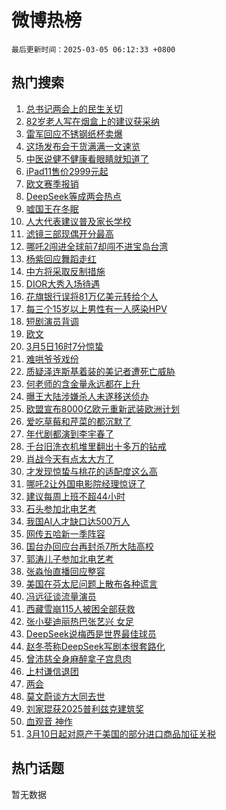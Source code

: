 # 微博热榜

`最后更新时间：2025-03-05 06:12:33 +0800`

## 热门搜索

1. [总书记两会上的民生关切](https://m.weibo.cn/search?containerid=100103type%3D1%26t%3D10%26q%3D%23%E6%80%BB%E4%B9%A6%E8%AE%B0%E4%B8%A4%E4%BC%9A%E4%B8%8A%E7%9A%84%E6%B0%91%E7%94%9F%E5%85%B3%E5%88%87%23&stream_entry_id=51&isnewpage=1&extparam=seat%3D1%26pos%3D0%26c_type%3D51%26cate%3D10103%26filter_type%3Drealtimehot%26dgr%3D0%26q%3D%2523%25E6%2580%25BB%25E4%25B9%25A6%25E8%25AE%25B0%25E4%25B8%25A4%25E4%25BC%259A%25E4%25B8%258A%25E7%259A%2584%25E6%25B0%2591%25E7%2594%259F%25E5%2585%25B3%25E5%2588%2587%2523%26stream_entry_id%3D51%26display_time%3D1741126352%26pre_seqid%3D17411263522010365785718)
1. [82岁老人写在烟盒上的建议获采纳](https://m.weibo.cn/search?containerid=100103type%3D1%26t%3D10%26q%3D%2382%E5%B2%81%E8%80%81%E4%BA%BA%E5%86%99%E5%9C%A8%E7%83%9F%E7%9B%92%E4%B8%8A%E7%9A%84%E5%BB%BA%E8%AE%AE%E8%8E%B7%E9%87%87%E7%BA%B3%23&stream_entry_id=31&isnewpage=1&extparam=seat%3D1%26c_type%3D31%26lcate%3D5001%26cate%3D5001%26q%3D%252382%25E5%25B2%2581%25E8%2580%2581%25E4%25BA%25BA%25E5%2586%2599%25E5%259C%25A8%25E7%2583%259F%25E7%259B%2592%25E4%25B8%258A%25E7%259A%2584%25E5%25BB%25BA%25E8%25AE%25AE%25E8%258E%25B7%25E9%2587%2587%25E7%25BA%25B3%2523%26stream_entry_id%3D31%26dgr%3D0%26realpos%3D1%26pos%3D0%26flag%3D2%26filter_type%3Drealtimehot%26band_rank%3D1%26display_time%3D1741126352%26pre_seqid%3D17411263522010365785718)
1. [雷军回应不锈钢纸杯卖爆](https://m.weibo.cn/search?containerid=100103type%3D1%26t%3D10%26q%3D%23%E9%9B%B7%E5%86%9B%E5%9B%9E%E5%BA%94%E4%B8%8D%E9%94%88%E9%92%A2%E7%BA%B8%E6%9D%AF%E5%8D%96%E7%88%86%23&stream_entry_id=31&isnewpage=1&extparam=seat%3D1%26c_type%3D31%26lcate%3D5001%26cate%3D5001%26q%3D%2523%25E9%259B%25B7%25E5%2586%259B%25E5%259B%259E%25E5%25BA%2594%25E4%25B8%258D%25E9%2594%2588%25E9%2592%25A2%25E7%25BA%25B8%25E6%259D%25AF%25E5%258D%2596%25E7%2588%2586%2523%26stream_entry_id%3D31%26dgr%3D0%26realpos%3D2%26pos%3D1%26flag%3D0%26filter_type%3Drealtimehot%26band_rank%3D2%26display_time%3D1741126352%26pre_seqid%3D17411263522010365785718)
1. [这场发布会干货满满一文速览](https://m.weibo.cn/search?containerid=100103type%3D1%26t%3D10%26q%3D%23%E8%BF%99%E5%9C%BA%E5%8F%91%E5%B8%83%E4%BC%9A%E5%B9%B2%E8%B4%A7%E6%BB%A1%E6%BB%A1%E4%B8%80%E6%96%87%E9%80%9F%E8%A7%88%23&stream_entry_id=31&isnewpage=1&extparam=seat%3D1%26c_type%3D31%26lcate%3D5001%26cate%3D5001%26q%3D%2523%25E8%25BF%2599%25E5%259C%25BA%25E5%258F%2591%25E5%25B8%2583%25E4%25BC%259A%25E5%25B9%25B2%25E8%25B4%25A7%25E6%25BB%25A1%25E6%25BB%25A1%25E4%25B8%2580%25E6%2596%2587%25E9%2580%259F%25E8%25A7%2588%2523%26stream_entry_id%3D31%26dgr%3D0%26realpos%3D3%26pos%3D2%26flag%3D0%26filter_type%3Drealtimehot%26band_rank%3D3%26display_time%3D1741126352%26pre_seqid%3D17411263522010365785718)
1. [中医说健不健康看眼睛就知道了](https://m.weibo.cn/search?containerid=100103type%3D1%26t%3D10%26q%3D%23%E4%B8%AD%E5%8C%BB%E8%AF%B4%E5%81%A5%E4%B8%8D%E5%81%A5%E5%BA%B7%E7%9C%8B%E7%9C%BC%E7%9D%9B%E5%B0%B1%E7%9F%A5%E9%81%93%E4%BA%86%23&stream_entry_id=31&isnewpage=1&extparam=seat%3D1%26c_type%3D31%26lcate%3D5001%26cate%3D5001%26q%3D%2523%25E4%25B8%25AD%25E5%258C%25BB%25E8%25AF%25B4%25E5%2581%25A5%25E4%25B8%258D%25E5%2581%25A5%25E5%25BA%25B7%25E7%259C%258B%25E7%259C%25BC%25E7%259D%259B%25E5%25B0%25B1%25E7%259F%25A5%25E9%2581%2593%25E4%25BA%2586%2523%26stream_entry_id%3D31%26dgr%3D0%26realpos%3D4%26pos%3D3%26flag%3D0%26filter_type%3Drealtimehot%26band_rank%3D4%26display_time%3D1741126352%26pre_seqid%3D17411263522010365785718)
1. [iPad11售价2999元起](https://m.weibo.cn/search?containerid=100103type%3D1%26t%3D10%26q%3D%23iPad11%E5%94%AE%E4%BB%B72999%E5%85%83%E8%B5%B7%23&stream_entry_id=31&isnewpage=1&extparam=seat%3D1%26c_type%3D31%26lcate%3D5001%26cate%3D5001%26q%3D%2523iPad11%25E5%2594%25AE%25E4%25BB%25B72999%25E5%2585%2583%25E8%25B5%25B7%2523%26stream_entry_id%3D31%26dgr%3D0%26realpos%3D5%26pos%3D4%26flag%3D0%26filter_type%3Drealtimehot%26band_rank%3D5%26display_time%3D1741126352%26pre_seqid%3D17411263522010365785718)
1. [欧文赛季报销](https://m.weibo.cn/search?containerid=100103type%3D1%26t%3D10%26q%3D%23%E6%AC%A7%E6%96%87%E8%B5%9B%E5%AD%A3%E6%8A%A5%E9%94%80%23&stream_entry_id=31&isnewpage=1&extparam=seat%3D1%26c_type%3D31%26lcate%3D5001%26cate%3D5001%26q%3D%2523%25E6%25AC%25A7%25E6%2596%2587%25E8%25B5%259B%25E5%25AD%25A3%25E6%258A%25A5%25E9%2594%2580%2523%26stream_entry_id%3D31%26dgr%3D0%26realpos%3D6%26pos%3D5%26flag%3D0%26filter_type%3Drealtimehot%26band_rank%3D6%26display_time%3D1741126352%26pre_seqid%3D17411263522010365785718)
1. [DeepSeek等成两会热点](https://m.weibo.cn/search?containerid=100103type%3D1%26t%3D10%26q%3D%23DeepSeek%E7%AD%89%E6%88%90%E4%B8%A4%E4%BC%9A%E7%83%AD%E7%82%B9%23&stream_entry_id=31&isnewpage=1&extparam=seat%3D1%26c_type%3D31%26lcate%3D5001%26cate%3D5001%26q%3D%2523DeepSeek%25E7%25AD%2589%25E6%2588%2590%25E4%25B8%25A4%25E4%25BC%259A%25E7%2583%25AD%25E7%2582%25B9%2523%26stream_entry_id%3D31%26dgr%3D0%26realpos%3D7%26pos%3D6%26flag%3D0%26filter_type%3Drealtimehot%26band_rank%3D7%26display_time%3D1741126352%26pre_seqid%3D17411263522010365785718)
1. [嘘国王在冬眠](https://m.weibo.cn/search?containerid=100103type%3D1%26t%3D10%26q%3D%E5%98%98%E5%9B%BD%E7%8E%8B%E5%9C%A8%E5%86%AC%E7%9C%A0&stream_entry_id=31&isnewpage=1&extparam=seat%3D1%26c_type%3D31%26lcate%3D5001%26cate%3D5001%26q%3D%25E5%2598%2598%25E5%259B%25BD%25E7%258E%258B%25E5%259C%25A8%25E5%2586%25AC%25E7%259C%25A0%26stream_entry_id%3D31%26dgr%3D0%26realpos%3D8%26pos%3D7%26flag%3D0%26filter_type%3Drealtimehot%26band_rank%3D8%26display_time%3D1741126352%26pre_seqid%3D17411263522010365785718)
1. [人大代表建议普及家长学校](https://m.weibo.cn/search?containerid=100103type%3D1%26t%3D10%26q%3D%23%E4%BA%BA%E5%A4%A7%E4%BB%A3%E8%A1%A8%E5%BB%BA%E8%AE%AE%E6%99%AE%E5%8F%8A%E5%AE%B6%E9%95%BF%E5%AD%A6%E6%A0%A1%23&stream_entry_id=31&isnewpage=1&extparam=seat%3D1%26c_type%3D31%26lcate%3D5001%26cate%3D5001%26q%3D%2523%25E4%25BA%25BA%25E5%25A4%25A7%25E4%25BB%25A3%25E8%25A1%25A8%25E5%25BB%25BA%25E8%25AE%25AE%25E6%2599%25AE%25E5%258F%258A%25E5%25AE%25B6%25E9%2595%25BF%25E5%25AD%25A6%25E6%25A0%25A1%2523%26stream_entry_id%3D31%26dgr%3D0%26realpos%3D9%26pos%3D8%26flag%3D0%26filter_type%3Drealtimehot%26band_rank%3D9%26display_time%3D1741126352%26pre_seqid%3D17411263522010365785718)
1. [滤镜三部现偶开分最高](https://m.weibo.cn/search?containerid=100103type%3D1%26t%3D10%26q%3D%E6%BB%A4%E9%95%9C%E4%B8%89%E9%83%A8%E7%8E%B0%E5%81%B6%E5%BC%80%E5%88%86%E6%9C%80%E9%AB%98&stream_entry_id=31&isnewpage=1&extparam=seat%3D1%26c_type%3D31%26lcate%3D5001%26cate%3D5001%26q%3D%25E6%25BB%25A4%25E9%2595%259C%25E4%25B8%2589%25E9%2583%25A8%25E7%258E%25B0%25E5%2581%25B6%25E5%25BC%2580%25E5%2588%2586%25E6%259C%2580%25E9%25AB%2598%26stream_entry_id%3D31%26dgr%3D0%26realpos%3D10%26pos%3D9%26flag%3D0%26filter_type%3Drealtimehot%26band_rank%3D10%26display_time%3D1741126352%26pre_seqid%3D17411263522010365785718)
1. [哪吒2闯进全球前7却闯不进宝岛台湾](https://m.weibo.cn/search?containerid=100103type%3D1%26t%3D10%26q%3D%23%E5%93%AA%E5%90%922%E9%97%AF%E8%BF%9B%E5%85%A8%E7%90%83%E5%89%8D7%E5%8D%B4%E9%97%AF%E4%B8%8D%E8%BF%9B%E5%AE%9D%E5%B2%9B%E5%8F%B0%E6%B9%BE%23&stream_entry_id=31&isnewpage=1&extparam=seat%3D1%26c_type%3D31%26lcate%3D5001%26cate%3D5001%26q%3D%2523%25E5%2593%25AA%25E5%2590%25922%25E9%2597%25AF%25E8%25BF%259B%25E5%2585%25A8%25E7%2590%2583%25E5%2589%258D7%25E5%258D%25B4%25E9%2597%25AF%25E4%25B8%258D%25E8%25BF%259B%25E5%25AE%259D%25E5%25B2%259B%25E5%258F%25B0%25E6%25B9%25BE%2523%26stream_entry_id%3D31%26dgr%3D0%26realpos%3D11%26pos%3D10%26flag%3D0%26filter_type%3Drealtimehot%26band_rank%3D11%26display_time%3D1741126352%26pre_seqid%3D17411263522010365785718)
1. [杨紫回应舞蹈走红](https://m.weibo.cn/search?containerid=100103type%3D1%26t%3D10%26q%3D%23%E6%9D%A8%E7%B4%AB%E5%9B%9E%E5%BA%94%E8%88%9E%E8%B9%88%E8%B5%B0%E7%BA%A2%23&stream_entry_id=31&isnewpage=1&extparam=seat%3D1%26c_type%3D31%26lcate%3D5001%26cate%3D5001%26q%3D%2523%25E6%259D%25A8%25E7%25B4%25AB%25E5%259B%259E%25E5%25BA%2594%25E8%2588%259E%25E8%25B9%2588%25E8%25B5%25B0%25E7%25BA%25A2%2523%26stream_entry_id%3D31%26dgr%3D0%26realpos%3D12%26pos%3D11%26flag%3D0%26filter_type%3Drealtimehot%26band_rank%3D12%26display_time%3D1741126352%26pre_seqid%3D17411263522010365785718)
1. [中方将采取反制措施](https://m.weibo.cn/search?containerid=100103type%3D1%26t%3D10%26q%3D%23%E4%B8%AD%E6%96%B9%E5%B0%86%E9%87%87%E5%8F%96%E5%8F%8D%E5%88%B6%E6%8E%AA%E6%96%BD%23&stream_entry_id=31&isnewpage=1&extparam=seat%3D1%26c_type%3D31%26lcate%3D5001%26cate%3D5001%26q%3D%2523%25E4%25B8%25AD%25E6%2596%25B9%25E5%25B0%2586%25E9%2587%2587%25E5%258F%2596%25E5%258F%258D%25E5%2588%25B6%25E6%258E%25AA%25E6%2596%25BD%2523%26stream_entry_id%3D31%26dgr%3D0%26realpos%3D13%26pos%3D12%26flag%3D0%26filter_type%3Drealtimehot%26band_rank%3D13%26display_time%3D1741126352%26pre_seqid%3D17411263522010365785718)
1. [DIOR大秀入场待遇](https://m.weibo.cn/search?containerid=100103type%3D1%26t%3D10%26q%3D%23DIOR%E5%A4%A7%E7%A7%80%E5%85%A5%E5%9C%BA%E5%BE%85%E9%81%87%23&stream_entry_id=31&isnewpage=1&extparam=seat%3D1%26c_type%3D31%26lcate%3D5001%26cate%3D5001%26q%3D%2523DIOR%25E5%25A4%25A7%25E7%25A7%2580%25E5%2585%25A5%25E5%259C%25BA%25E5%25BE%2585%25E9%2581%2587%2523%26stream_entry_id%3D31%26dgr%3D0%26realpos%3D14%26pos%3D13%26flag%3D0%26filter_type%3Drealtimehot%26band_rank%3D14%26display_time%3D1741126352%26pre_seqid%3D17411263522010365785718)
1. [花旗银行误将81万亿美元转给个人](https://m.weibo.cn/search?containerid=100103type%3D1%26t%3D10%26q%3D%23%E8%8A%B1%E6%97%97%E9%93%B6%E8%A1%8C%E8%AF%AF%E5%B0%8681%E4%B8%87%E4%BA%BF%E7%BE%8E%E5%85%83%E8%BD%AC%E7%BB%99%E4%B8%AA%E4%BA%BA%23&stream_entry_id=31&isnewpage=1&extparam=seat%3D1%26c_type%3D31%26lcate%3D5001%26cate%3D5001%26q%3D%2523%25E8%258A%25B1%25E6%2597%2597%25E9%2593%25B6%25E8%25A1%258C%25E8%25AF%25AF%25E5%25B0%258681%25E4%25B8%2587%25E4%25BA%25BF%25E7%25BE%258E%25E5%2585%2583%25E8%25BD%25AC%25E7%25BB%2599%25E4%25B8%25AA%25E4%25BA%25BA%2523%26stream_entry_id%3D31%26dgr%3D0%26realpos%3D15%26pos%3D14%26flag%3D0%26filter_type%3Drealtimehot%26band_rank%3D15%26display_time%3D1741126352%26pre_seqid%3D17411263522010365785718)
1. [每三个15岁以上男性有一人感染HPV](https://m.weibo.cn/search?containerid=100103type%3D1%26t%3D10%26q%3D%23%E6%AF%8F%E4%B8%89%E4%B8%AA15%E5%B2%81%E4%BB%A5%E4%B8%8A%E7%94%B7%E6%80%A7%E6%9C%89%E4%B8%80%E4%BA%BA%E6%84%9F%E6%9F%93HPV%23&stream_entry_id=31&isnewpage=1&extparam=seat%3D1%26c_type%3D31%26lcate%3D5001%26cate%3D5001%26q%3D%2523%25E6%25AF%258F%25E4%25B8%2589%25E4%25B8%25AA15%25E5%25B2%2581%25E4%25BB%25A5%25E4%25B8%258A%25E7%2594%25B7%25E6%2580%25A7%25E6%259C%2589%25E4%25B8%2580%25E4%25BA%25BA%25E6%2584%259F%25E6%259F%2593HPV%2523%26stream_entry_id%3D31%26dgr%3D0%26realpos%3D16%26pos%3D15%26flag%3D0%26filter_type%3Drealtimehot%26band_rank%3D16%26display_time%3D1741126352%26pre_seqid%3D17411263522010365785718)
1. [短剧演员背调](https://m.weibo.cn/search?containerid=100103type%3D1%26t%3D10%26q%3D%23%E7%9F%AD%E5%89%A7%E6%BC%94%E5%91%98%E8%83%8C%E8%B0%83%23&stream_entry_id=31&isnewpage=1&extparam=seat%3D1%26c_type%3D31%26lcate%3D5001%26cate%3D5001%26q%3D%2523%25E7%259F%25AD%25E5%2589%25A7%25E6%25BC%2594%25E5%2591%2598%25E8%2583%258C%25E8%25B0%2583%2523%26stream_entry_id%3D31%26dgr%3D0%26realpos%3D17%26pos%3D16%26flag%3D0%26filter_type%3Drealtimehot%26band_rank%3D17%26display_time%3D1741126352%26pre_seqid%3D17411263522010365785718)
1. [欧文](https://m.weibo.cn/search?containerid=100103type%3D1%26t%3D10%26q%3D%E6%AC%A7%E6%96%87&stream_entry_id=31&isnewpage=1&extparam=seat%3D1%26c_type%3D31%26lcate%3D5001%26cate%3D5001%26q%3D%25E6%25AC%25A7%25E6%2596%2587%26stream_entry_id%3D31%26dgr%3D0%26realpos%3D18%26pos%3D17%26flag%3D0%26filter_type%3Drealtimehot%26band_rank%3D18%26display_time%3D1741126352%26pre_seqid%3D17411263522010365785718)
1. [3月5日16时7分惊蛰](https://m.weibo.cn/search?containerid=100103type%3D1%26t%3D10%26q%3D%233%E6%9C%885%E6%97%A516%E6%97%B67%E5%88%86%E6%83%8A%E8%9B%B0%23&stream_entry_id=31&isnewpage=1&extparam=seat%3D1%26c_type%3D31%26lcate%3D5001%26cate%3D5001%26q%3D%25233%25E6%259C%25885%25E6%2597%25A516%25E6%2597%25B67%25E5%2588%2586%25E6%2583%258A%25E8%259B%25B0%2523%26stream_entry_id%3D31%26dgr%3D0%26realpos%3D19%26pos%3D18%26flag%3D0%26filter_type%3Drealtimehot%26band_rank%3D19%26display_time%3D1741126352%26pre_seqid%3D17411263522010365785718)
1. [难哄爷爷戏份](https://m.weibo.cn/search?containerid=100103type%3D1%26t%3D10%26q%3D%E9%9A%BE%E5%93%84%E7%88%B7%E7%88%B7%E6%88%8F%E4%BB%BD&stream_entry_id=31&isnewpage=1&extparam=seat%3D1%26c_type%3D31%26lcate%3D5001%26cate%3D5001%26q%3D%25E9%259A%25BE%25E5%2593%2584%25E7%2588%25B7%25E7%2588%25B7%25E6%2588%258F%25E4%25BB%25BD%26stream_entry_id%3D31%26dgr%3D0%26realpos%3D20%26pos%3D19%26flag%3D0%26filter_type%3Drealtimehot%26band_rank%3D20%26display_time%3D1741126352%26pre_seqid%3D17411263522010365785718)
1. [质疑泽连斯基着装的美记者遭死亡威胁](https://m.weibo.cn/search?containerid=100103type%3D1%26t%3D10%26q%3D%23%E8%B4%A8%E7%96%91%E6%B3%BD%E8%BF%9E%E6%96%AF%E5%9F%BA%E7%9D%80%E8%A3%85%E7%9A%84%E7%BE%8E%E8%AE%B0%E8%80%85%E9%81%AD%E6%AD%BB%E4%BA%A1%E5%A8%81%E8%83%81%23&stream_entry_id=31&isnewpage=1&extparam=seat%3D1%26c_type%3D31%26lcate%3D5001%26cate%3D5001%26q%3D%2523%25E8%25B4%25A8%25E7%2596%2591%25E6%25B3%25BD%25E8%25BF%259E%25E6%2596%25AF%25E5%259F%25BA%25E7%259D%2580%25E8%25A3%2585%25E7%259A%2584%25E7%25BE%258E%25E8%25AE%25B0%25E8%2580%2585%25E9%2581%25AD%25E6%25AD%25BB%25E4%25BA%25A1%25E5%25A8%2581%25E8%2583%2581%2523%26stream_entry_id%3D31%26dgr%3D0%26realpos%3D21%26pos%3D20%26flag%3D2%26filter_type%3Drealtimehot%26band_rank%3D21%26display_time%3D1741126352%26pre_seqid%3D17411263522010365785718)
1. [何老师的含金量永远都在上升](https://m.weibo.cn/search?containerid=100103type%3D1%26t%3D10%26q%3D%E4%BD%95%E8%80%81%E5%B8%88%E7%9A%84%E5%90%AB%E9%87%91%E9%87%8F%E6%B0%B8%E8%BF%9C%E9%83%BD%E5%9C%A8%E4%B8%8A%E5%8D%87&stream_entry_id=31&isnewpage=1&extparam=seat%3D1%26c_type%3D31%26lcate%3D5001%26cate%3D5001%26q%3D%25E4%25BD%2595%25E8%2580%2581%25E5%25B8%2588%25E7%259A%2584%25E5%2590%25AB%25E9%2587%2591%25E9%2587%258F%25E6%25B0%25B8%25E8%25BF%259C%25E9%2583%25BD%25E5%259C%25A8%25E4%25B8%258A%25E5%258D%2587%26stream_entry_id%3D31%26dgr%3D0%26realpos%3D22%26pos%3D21%26flag%3D2%26filter_type%3Drealtimehot%26band_rank%3D22%26display_time%3D1741126352%26pre_seqid%3D17411263522010365785718)
1. [曝王大陆涉嫌杀人未遂移送侦办](https://m.weibo.cn/search?containerid=100103type%3D1%26t%3D10%26q%3D%23%E6%9B%9D%E7%8E%8B%E5%A4%A7%E9%99%86%E6%B6%89%E5%AB%8C%E6%9D%80%E4%BA%BA%E6%9C%AA%E9%81%82%E7%A7%BB%E9%80%81%E4%BE%A6%E5%8A%9E%23&stream_entry_id=31&isnewpage=1&extparam=seat%3D1%26c_type%3D31%26lcate%3D5001%26cate%3D5001%26q%3D%2523%25E6%259B%259D%25E7%258E%258B%25E5%25A4%25A7%25E9%2599%2586%25E6%25B6%2589%25E5%25AB%258C%25E6%259D%2580%25E4%25BA%25BA%25E6%259C%25AA%25E9%2581%2582%25E7%25A7%25BB%25E9%2580%2581%25E4%25BE%25A6%25E5%258A%259E%2523%26stream_entry_id%3D31%26dgr%3D0%26realpos%3D23%26pos%3D22%26flag%3D0%26filter_type%3Drealtimehot%26band_rank%3D23%26display_time%3D1741126352%26pre_seqid%3D17411263522010365785718)
1. [欧盟宣布8000亿欧元重新武装欧洲计划](https://m.weibo.cn/search?containerid=100103type%3D1%26t%3D10%26q%3D%23%E6%AC%A7%E7%9B%9F%E5%AE%A3%E5%B8%838000%E4%BA%BF%E6%AC%A7%E5%85%83%E9%87%8D%E6%96%B0%E6%AD%A6%E8%A3%85%E6%AC%A7%E6%B4%B2%E8%AE%A1%E5%88%92%23&stream_entry_id=31&isnewpage=1&extparam=seat%3D1%26c_type%3D31%26lcate%3D5001%26cate%3D5001%26q%3D%2523%25E6%25AC%25A7%25E7%259B%259F%25E5%25AE%25A3%25E5%25B8%25838000%25E4%25BA%25BF%25E6%25AC%25A7%25E5%2585%2583%25E9%2587%258D%25E6%2596%25B0%25E6%25AD%25A6%25E8%25A3%2585%25E6%25AC%25A7%25E6%25B4%25B2%25E8%25AE%25A1%25E5%2588%2592%2523%26stream_entry_id%3D31%26dgr%3D0%26realpos%3D24%26pos%3D23%26flag%3D0%26filter_type%3Drealtimehot%26band_rank%3D24%26display_time%3D1741126352%26pre_seqid%3D17411263522010365785718)
1. [爱吃草莓和芹菜的都沉默了](https://m.weibo.cn/search?containerid=100103type%3D1%26t%3D10%26q%3D%23%E7%88%B1%E5%90%83%E8%8D%89%E8%8E%93%E5%92%8C%E8%8A%B9%E8%8F%9C%E7%9A%84%E9%83%BD%E6%B2%89%E9%BB%98%E4%BA%86%23&stream_entry_id=31&isnewpage=1&extparam=seat%3D1%26c_type%3D31%26lcate%3D5001%26cate%3D5001%26q%3D%2523%25E7%2588%25B1%25E5%2590%2583%25E8%258D%2589%25E8%258E%2593%25E5%2592%258C%25E8%258A%25B9%25E8%258F%259C%25E7%259A%2584%25E9%2583%25BD%25E6%25B2%2589%25E9%25BB%2598%25E4%25BA%2586%2523%26stream_entry_id%3D31%26dgr%3D0%26realpos%3D25%26pos%3D24%26flag%3D0%26filter_type%3Drealtimehot%26band_rank%3D25%26display_time%3D1741126352%26pre_seqid%3D17411263522010365785718)
1. [年代剧都演到李宇春了](https://m.weibo.cn/search?containerid=100103type%3D1%26t%3D10%26q%3D%E5%B9%B4%E4%BB%A3%E5%89%A7%E9%83%BD%E6%BC%94%E5%88%B0%E6%9D%8E%E5%AE%87%E6%98%A5%E4%BA%86&stream_entry_id=31&isnewpage=1&extparam=seat%3D1%26c_type%3D31%26lcate%3D5001%26cate%3D5001%26q%3D%25E5%25B9%25B4%25E4%25BB%25A3%25E5%2589%25A7%25E9%2583%25BD%25E6%25BC%2594%25E5%2588%25B0%25E6%259D%258E%25E5%25AE%2587%25E6%2598%25A5%25E4%25BA%2586%26stream_entry_id%3D31%26dgr%3D0%26realpos%3D26%26pos%3D25%26flag%3D0%26filter_type%3Drealtimehot%26band_rank%3D26%26display_time%3D1741126352%26pre_seqid%3D17411263522010365785718)
1. [千台旧洗衣机堆里翻出十多万的钻戒](https://m.weibo.cn/search?containerid=100103type%3D1%26t%3D10%26q%3D%23%E5%8D%83%E5%8F%B0%E6%97%A7%E6%B4%97%E8%A1%A3%E6%9C%BA%E5%A0%86%E9%87%8C%E7%BF%BB%E5%87%BA%E5%8D%81%E5%A4%9A%E4%B8%87%E7%9A%84%E9%92%BB%E6%88%92%23&stream_entry_id=31&isnewpage=1&extparam=seat%3D1%26c_type%3D31%26lcate%3D5001%26cate%3D5001%26q%3D%2523%25E5%258D%2583%25E5%258F%25B0%25E6%2597%25A7%25E6%25B4%2597%25E8%25A1%25A3%25E6%259C%25BA%25E5%25A0%2586%25E9%2587%258C%25E7%25BF%25BB%25E5%2587%25BA%25E5%258D%2581%25E5%25A4%259A%25E4%25B8%2587%25E7%259A%2584%25E9%2592%25BB%25E6%2588%2592%2523%26stream_entry_id%3D31%26dgr%3D0%26realpos%3D27%26pos%3D26%26flag%3D0%26filter_type%3Drealtimehot%26band_rank%3D27%26display_time%3D1741126352%26pre_seqid%3D17411263522010365785718)
1. [肖战今天有点太大方了](https://m.weibo.cn/search?containerid=100103type%3D1%26t%3D10%26q%3D%23%E8%82%96%E6%88%98%E4%BB%8A%E5%A4%A9%E6%9C%89%E7%82%B9%E5%A4%AA%E5%A4%A7%E6%96%B9%E4%BA%86%23&stream_entry_id=31&isnewpage=1&extparam=seat%3D1%26c_type%3D31%26lcate%3D5001%26cate%3D5001%26q%3D%2523%25E8%2582%2596%25E6%2588%2598%25E4%25BB%258A%25E5%25A4%25A9%25E6%259C%2589%25E7%2582%25B9%25E5%25A4%25AA%25E5%25A4%25A7%25E6%2596%25B9%25E4%25BA%2586%2523%26stream_entry_id%3D31%26dgr%3D0%26realpos%3D28%26pos%3D27%26flag%3D0%26filter_type%3Drealtimehot%26band_rank%3D28%26display_time%3D1741126352%26pre_seqid%3D17411263522010365785718)
1. [才发现惊蛰与桃花的适配度这么高](https://m.weibo.cn/search?containerid=100103type%3D1%26t%3D10%26q%3D%23%E6%89%8D%E5%8F%91%E7%8E%B0%E6%83%8A%E8%9B%B0%E4%B8%8E%E6%A1%83%E8%8A%B1%E7%9A%84%E9%80%82%E9%85%8D%E5%BA%A6%E8%BF%99%E4%B9%88%E9%AB%98%23&stream_entry_id=31&isnewpage=1&extparam=seat%3D1%26c_type%3D31%26lcate%3D5001%26cate%3D5001%26q%3D%2523%25E6%2589%258D%25E5%258F%2591%25E7%258E%25B0%25E6%2583%258A%25E8%259B%25B0%25E4%25B8%258E%25E6%25A1%2583%25E8%258A%25B1%25E7%259A%2584%25E9%2580%2582%25E9%2585%258D%25E5%25BA%25A6%25E8%25BF%2599%25E4%25B9%2588%25E9%25AB%2598%2523%26stream_entry_id%3D31%26dgr%3D0%26realpos%3D29%26pos%3D28%26flag%3D0%26filter_type%3Drealtimehot%26band_rank%3D29%26display_time%3D1741126352%26pre_seqid%3D17411263522010365785718)
1. [哪吒2让外国电影院经理惊讶了](https://m.weibo.cn/search?containerid=100103type%3D1%26t%3D10%26q%3D%23%E5%93%AA%E5%90%922%E8%AE%A9%E5%A4%96%E5%9B%BD%E7%94%B5%E5%BD%B1%E9%99%A2%E7%BB%8F%E7%90%86%E6%83%8A%E8%AE%B6%E4%BA%86%23&stream_entry_id=31&isnewpage=1&extparam=seat%3D1%26c_type%3D31%26lcate%3D5001%26cate%3D5001%26q%3D%2523%25E5%2593%25AA%25E5%2590%25922%25E8%25AE%25A9%25E5%25A4%2596%25E5%259B%25BD%25E7%2594%25B5%25E5%25BD%25B1%25E9%2599%25A2%25E7%25BB%258F%25E7%2590%2586%25E6%2583%258A%25E8%25AE%25B6%25E4%25BA%2586%2523%26stream_entry_id%3D31%26dgr%3D0%26realpos%3D30%26pos%3D29%26flag%3D0%26filter_type%3Drealtimehot%26band_rank%3D30%26display_time%3D1741126352%26pre_seqid%3D17411263522010365785718)
1. [建议每周上班不超44小时](https://m.weibo.cn/search?containerid=100103type%3D1%26t%3D10%26q%3D%23%E5%BB%BA%E8%AE%AE%E6%AF%8F%E5%91%A8%E4%B8%8A%E7%8F%AD%E4%B8%8D%E8%B6%8544%E5%B0%8F%E6%97%B6%23&stream_entry_id=31&isnewpage=1&extparam=seat%3D1%26c_type%3D31%26lcate%3D5001%26cate%3D5001%26q%3D%2523%25E5%25BB%25BA%25E8%25AE%25AE%25E6%25AF%258F%25E5%2591%25A8%25E4%25B8%258A%25E7%258F%25AD%25E4%25B8%258D%25E8%25B6%258544%25E5%25B0%258F%25E6%2597%25B6%2523%26stream_entry_id%3D31%26dgr%3D0%26realpos%3D31%26pos%3D30%26flag%3D0%26filter_type%3Drealtimehot%26band_rank%3D31%26display_time%3D1741126352%26pre_seqid%3D17411263522010365785718)
1. [石头参加北电艺考](https://m.weibo.cn/search?containerid=100103type%3D1%26t%3D10%26q%3D%23%E7%9F%B3%E5%A4%B4%E5%8F%82%E5%8A%A0%E5%8C%97%E7%94%B5%E8%89%BA%E8%80%83%23&stream_entry_id=31&isnewpage=1&extparam=seat%3D1%26c_type%3D31%26lcate%3D5001%26cate%3D5001%26q%3D%2523%25E7%259F%25B3%25E5%25A4%25B4%25E5%258F%2582%25E5%258A%25A0%25E5%258C%2597%25E7%2594%25B5%25E8%2589%25BA%25E8%2580%2583%2523%26stream_entry_id%3D31%26dgr%3D0%26realpos%3D32%26pos%3D31%26flag%3D0%26filter_type%3Drealtimehot%26band_rank%3D32%26display_time%3D1741126352%26pre_seqid%3D17411263522010365785718)
1. [我国AI人才缺口达500万人](https://m.weibo.cn/search?containerid=100103type%3D1%26t%3D10%26q%3D%23%E6%88%91%E5%9B%BDAI%E4%BA%BA%E6%89%8D%E7%BC%BA%E5%8F%A3%E8%BE%BE500%E4%B8%87%E4%BA%BA%23&stream_entry_id=31&isnewpage=1&extparam=seat%3D1%26c_type%3D31%26lcate%3D5001%26cate%3D5001%26q%3D%2523%25E6%2588%2591%25E5%259B%25BDAI%25E4%25BA%25BA%25E6%2589%258D%25E7%25BC%25BA%25E5%258F%25A3%25E8%25BE%25BE500%25E4%25B8%2587%25E4%25BA%25BA%2523%26stream_entry_id%3D31%26dgr%3D0%26realpos%3D33%26pos%3D32%26flag%3D0%26filter_type%3Drealtimehot%26band_rank%3D33%26display_time%3D1741126352%26pre_seqid%3D17411263522010365785718)
1. [网传五哈新一季阵容](https://m.weibo.cn/search?containerid=100103type%3D1%26t%3D10%26q%3D%23%E7%BD%91%E4%BC%A0%E4%BA%94%E5%93%88%E6%96%B0%E4%B8%80%E5%AD%A3%E9%98%B5%E5%AE%B9%23&stream_entry_id=31&isnewpage=1&extparam=seat%3D1%26c_type%3D31%26lcate%3D5001%26cate%3D5001%26q%3D%2523%25E7%25BD%2591%25E4%25BC%25A0%25E4%25BA%2594%25E5%2593%2588%25E6%2596%25B0%25E4%25B8%2580%25E5%25AD%25A3%25E9%2598%25B5%25E5%25AE%25B9%2523%26stream_entry_id%3D31%26dgr%3D0%26realpos%3D34%26pos%3D33%26flag%3D0%26filter_type%3Drealtimehot%26band_rank%3D34%26display_time%3D1741126352%26pre_seqid%3D17411263522010365785718)
1. [国台办回应台再封杀7所大陆高校](https://m.weibo.cn/search?containerid=100103type%3D1%26t%3D10%26q%3D%23%E5%9B%BD%E5%8F%B0%E5%8A%9E%E5%9B%9E%E5%BA%94%E5%8F%B0%E5%86%8D%E5%B0%81%E6%9D%807%E6%89%80%E5%A4%A7%E9%99%86%E9%AB%98%E6%A0%A1%23&stream_entry_id=31&isnewpage=1&extparam=seat%3D1%26c_type%3D31%26lcate%3D5001%26cate%3D5001%26q%3D%2523%25E5%259B%25BD%25E5%258F%25B0%25E5%258A%259E%25E5%259B%259E%25E5%25BA%2594%25E5%258F%25B0%25E5%2586%258D%25E5%25B0%2581%25E6%259D%25807%25E6%2589%2580%25E5%25A4%25A7%25E9%2599%2586%25E9%25AB%2598%25E6%25A0%25A1%2523%26stream_entry_id%3D31%26dgr%3D0%26realpos%3D35%26pos%3D34%26flag%3D0%26filter_type%3Drealtimehot%26band_rank%3D35%26display_time%3D1741126352%26pre_seqid%3D17411263522010365785718)
1. [郭涛儿子参加北电艺考](https://m.weibo.cn/search?containerid=100103type%3D1%26t%3D10%26q%3D%23%E9%83%AD%E6%B6%9B%E5%84%BF%E5%AD%90%E5%8F%82%E5%8A%A0%E5%8C%97%E7%94%B5%E8%89%BA%E8%80%83%23&stream_entry_id=31&isnewpage=1&extparam=seat%3D1%26c_type%3D31%26lcate%3D5001%26cate%3D5001%26q%3D%2523%25E9%2583%25AD%25E6%25B6%259B%25E5%2584%25BF%25E5%25AD%2590%25E5%258F%2582%25E5%258A%25A0%25E5%258C%2597%25E7%2594%25B5%25E8%2589%25BA%25E8%2580%2583%2523%26stream_entry_id%3D31%26dgr%3D0%26realpos%3D36%26pos%3D35%26flag%3D0%26filter_type%3Drealtimehot%26band_rank%3D36%26display_time%3D1741126352%26pre_seqid%3D17411263522010365785718)
1. [张淼怡直播回应整容](https://m.weibo.cn/search?containerid=100103type%3D1%26t%3D10%26q%3D%23%E5%BC%A0%E6%B7%BC%E6%80%A1%E7%9B%B4%E6%92%AD%E5%9B%9E%E5%BA%94%E6%95%B4%E5%AE%B9%23&stream_entry_id=31&isnewpage=1&extparam=seat%3D1%26c_type%3D31%26lcate%3D5001%26cate%3D5001%26q%3D%2523%25E5%25BC%25A0%25E6%25B7%25BC%25E6%2580%25A1%25E7%259B%25B4%25E6%2592%25AD%25E5%259B%259E%25E5%25BA%2594%25E6%2595%25B4%25E5%25AE%25B9%2523%26stream_entry_id%3D31%26dgr%3D0%26realpos%3D37%26pos%3D36%26flag%3D0%26filter_type%3Drealtimehot%26band_rank%3D37%26display_time%3D1741126352%26pre_seqid%3D17411263522010365785718)
1. [美国在芬太尼问题上散布各种谎言](https://m.weibo.cn/search?containerid=100103type%3D1%26t%3D10%26q%3D%23%E7%BE%8E%E5%9B%BD%E5%9C%A8%E8%8A%AC%E5%A4%AA%E5%B0%BC%E9%97%AE%E9%A2%98%E4%B8%8A%E6%95%A3%E5%B8%83%E5%90%84%E7%A7%8D%E8%B0%8E%E8%A8%80%23&stream_entry_id=31&isnewpage=1&extparam=seat%3D1%26c_type%3D31%26lcate%3D5001%26cate%3D5001%26q%3D%2523%25E7%25BE%258E%25E5%259B%25BD%25E5%259C%25A8%25E8%258A%25AC%25E5%25A4%25AA%25E5%25B0%25BC%25E9%2597%25AE%25E9%25A2%2598%25E4%25B8%258A%25E6%2595%25A3%25E5%25B8%2583%25E5%2590%2584%25E7%25A7%258D%25E8%25B0%258E%25E8%25A8%2580%2523%26stream_entry_id%3D31%26dgr%3D0%26realpos%3D38%26pos%3D37%26flag%3D0%26filter_type%3Drealtimehot%26band_rank%3D38%26display_time%3D1741126352%26pre_seqid%3D17411263522010365785718)
1. [冯远征谈流量演员](https://m.weibo.cn/search?containerid=100103type%3D1%26t%3D10%26q%3D%23%E5%86%AF%E8%BF%9C%E5%BE%81%E8%B0%88%E6%B5%81%E9%87%8F%E6%BC%94%E5%91%98%23&stream_entry_id=31&isnewpage=1&extparam=seat%3D1%26c_type%3D31%26lcate%3D5001%26cate%3D5001%26q%3D%2523%25E5%2586%25AF%25E8%25BF%259C%25E5%25BE%2581%25E8%25B0%2588%25E6%25B5%2581%25E9%2587%258F%25E6%25BC%2594%25E5%2591%2598%2523%26stream_entry_id%3D31%26dgr%3D0%26realpos%3D39%26pos%3D38%26flag%3D1%26filter_type%3Drealtimehot%26band_rank%3D39%26display_time%3D1741126352%26pre_seqid%3D17411263522010365785718)
1. [西藏雪崩115人被困全部获救](https://m.weibo.cn/search?containerid=100103type%3D1%26t%3D10%26q%3D%23%E8%A5%BF%E8%97%8F%E9%9B%AA%E5%B4%A9115%E4%BA%BA%E8%A2%AB%E5%9B%B0%E5%85%A8%E9%83%A8%E8%8E%B7%E6%95%91%23&stream_entry_id=31&isnewpage=1&extparam=seat%3D1%26c_type%3D31%26lcate%3D5001%26cate%3D5001%26q%3D%2523%25E8%25A5%25BF%25E8%2597%258F%25E9%259B%25AA%25E5%25B4%25A9115%25E4%25BA%25BA%25E8%25A2%25AB%25E5%259B%25B0%25E5%2585%25A8%25E9%2583%25A8%25E8%258E%25B7%25E6%2595%2591%2523%26stream_entry_id%3D31%26dgr%3D0%26realpos%3D40%26pos%3D39%26flag%3D0%26filter_type%3Drealtimehot%26band_rank%3D40%26display_time%3D1741126352%26pre_seqid%3D17411263522010365785718)
1. [张小斐迪丽热巴张艺兴 女足](https://m.weibo.cn/search?containerid=100103type%3D1%26t%3D10%26q%3D%E5%BC%A0%E5%B0%8F%E6%96%90%E8%BF%AA%E4%B8%BD%E7%83%AD%E5%B7%B4%E5%BC%A0%E8%89%BA%E5%85%B4+%E5%A5%B3%E8%B6%B3&stream_entry_id=31&isnewpage=1&extparam=seat%3D1%26c_type%3D31%26lcate%3D5001%26cate%3D5001%26q%3D%25E5%25BC%25A0%25E5%25B0%258F%25E6%2596%2590%25E8%25BF%25AA%25E4%25B8%25BD%25E7%2583%25AD%25E5%25B7%25B4%25E5%25BC%25A0%25E8%2589%25BA%25E5%2585%25B4%2520%25E5%25A5%25B3%25E8%25B6%25B3%26stream_entry_id%3D31%26dgr%3D0%26realpos%3D41%26pos%3D40%26flag%3D0%26filter_type%3Drealtimehot%26band_rank%3D41%26display_time%3D1741126352%26pre_seqid%3D17411263522010365785718)
1. [DeepSeek说梅西是世界最佳球员](https://m.weibo.cn/search?containerid=100103type%3D1%26t%3D10%26q%3D%23DeepSeek%E8%AF%B4%E6%A2%85%E8%A5%BF%E6%98%AF%E4%B8%96%E7%95%8C%E6%9C%80%E4%BD%B3%E7%90%83%E5%91%98%23&stream_entry_id=31&isnewpage=1&extparam=seat%3D1%26c_type%3D31%26lcate%3D5001%26cate%3D5001%26q%3D%2523DeepSeek%25E8%25AF%25B4%25E6%25A2%2585%25E8%25A5%25BF%25E6%2598%25AF%25E4%25B8%2596%25E7%2595%258C%25E6%259C%2580%25E4%25BD%25B3%25E7%2590%2583%25E5%2591%2598%2523%26stream_entry_id%3D31%26dgr%3D0%26realpos%3D42%26pos%3D41%26flag%3D0%26filter_type%3Drealtimehot%26band_rank%3D42%26display_time%3D1741126352%26pre_seqid%3D17411263522010365785718)
1. [赵冬苓称DeepSeek写剧本很套路化](https://m.weibo.cn/search?containerid=100103type%3D1%26t%3D10%26q%3D%23%E8%B5%B5%E5%86%AC%E8%8B%93%E7%A7%B0DeepSeek%E5%86%99%E5%89%A7%E6%9C%AC%E5%BE%88%E5%A5%97%E8%B7%AF%E5%8C%96%23&stream_entry_id=31&isnewpage=1&extparam=seat%3D1%26c_type%3D31%26lcate%3D5001%26cate%3D5001%26q%3D%2523%25E8%25B5%25B5%25E5%2586%25AC%25E8%258B%2593%25E7%25A7%25B0DeepSeek%25E5%2586%2599%25E5%2589%25A7%25E6%259C%25AC%25E5%25BE%2588%25E5%25A5%2597%25E8%25B7%25AF%25E5%258C%2596%2523%26stream_entry_id%3D31%26dgr%3D0%26realpos%3D43%26pos%3D42%26flag%3D1%26filter_type%3Drealtimehot%26band_rank%3D43%26display_time%3D1741126352%26pre_seqid%3D17411263522010365785718)
1. [曾沛慈全身麻醉拿子宫息肉](https://m.weibo.cn/search?containerid=100103type%3D1%26t%3D10%26q%3D%23%E6%9B%BE%E6%B2%9B%E6%85%88%E5%85%A8%E8%BA%AB%E9%BA%BB%E9%86%89%E6%8B%BF%E5%AD%90%E5%AE%AB%E6%81%AF%E8%82%89%23&stream_entry_id=31&isnewpage=1&extparam=seat%3D1%26c_type%3D31%26lcate%3D5001%26cate%3D5001%26q%3D%2523%25E6%259B%25BE%25E6%25B2%259B%25E6%2585%2588%25E5%2585%25A8%25E8%25BA%25AB%25E9%25BA%25BB%25E9%2586%2589%25E6%258B%25BF%25E5%25AD%2590%25E5%25AE%25AB%25E6%2581%25AF%25E8%2582%2589%2523%26stream_entry_id%3D31%26dgr%3D0%26realpos%3D44%26pos%3D43%26flag%3D0%26filter_type%3Drealtimehot%26band_rank%3D44%26display_time%3D1741126352%26pre_seqid%3D17411263522010365785718)
1. [上村谦信退团](https://m.weibo.cn/search?containerid=100103type%3D1%26t%3D10%26q%3D%23%E4%B8%8A%E6%9D%91%E8%B0%A6%E4%BF%A1%E9%80%80%E5%9B%A2%23&stream_entry_id=31&isnewpage=1&extparam=seat%3D1%26c_type%3D31%26lcate%3D5001%26cate%3D5001%26q%3D%2523%25E4%25B8%258A%25E6%259D%2591%25E8%25B0%25A6%25E4%25BF%25A1%25E9%2580%2580%25E5%259B%25A2%2523%26stream_entry_id%3D31%26dgr%3D0%26realpos%3D45%26pos%3D44%26flag%3D0%26filter_type%3Drealtimehot%26band_rank%3D45%26display_time%3D1741126352%26pre_seqid%3D17411263522010365785718)
1. [两会](https://m.weibo.cn/search?containerid=100103type%3D1%26t%3D10%26q%3D%23%E4%B8%A4%E4%BC%9A%23&stream_entry_id=31&isnewpage=1&extparam=seat%3D1%26c_type%3D31%26lcate%3D5001%26cate%3D5001%26q%3D%2523%25E4%25B8%25A4%25E4%25BC%259A%2523%26stream_entry_id%3D31%26dgr%3D0%26realpos%3D46%26pos%3D45%26flag%3D0%26filter_type%3Drealtimehot%26band_rank%3D46%26display_time%3D1741126352%26pre_seqid%3D17411263522010365785718)
1. [莫文蔚谈方大同去世](https://m.weibo.cn/search?containerid=100103type%3D1%26t%3D10%26q%3D%23%E8%8E%AB%E6%96%87%E8%94%9A%E8%B0%88%E6%96%B9%E5%A4%A7%E5%90%8C%E5%8E%BB%E4%B8%96%23&stream_entry_id=31&isnewpage=1&extparam=seat%3D1%26c_type%3D31%26lcate%3D5001%26cate%3D5001%26q%3D%2523%25E8%258E%25AB%25E6%2596%2587%25E8%2594%259A%25E8%25B0%2588%25E6%2596%25B9%25E5%25A4%25A7%25E5%2590%258C%25E5%258E%25BB%25E4%25B8%2596%2523%26stream_entry_id%3D31%26dgr%3D0%26realpos%3D47%26pos%3D46%26flag%3D0%26filter_type%3Drealtimehot%26band_rank%3D47%26display_time%3D1741126352%26pre_seqid%3D17411263522010365785718)
1. [刘家琨获2025普利兹克建筑奖](https://m.weibo.cn/search?containerid=100103type%3D1%26t%3D10%26q%3D%23%E5%88%98%E5%AE%B6%E7%90%A8%E8%8E%B72025%E6%99%AE%E5%88%A9%E5%85%B9%E5%85%8B%E5%BB%BA%E7%AD%91%E5%A5%96%23&stream_entry_id=31&isnewpage=1&extparam=seat%3D1%26c_type%3D31%26lcate%3D5001%26cate%3D5001%26q%3D%2523%25E5%2588%2598%25E5%25AE%25B6%25E7%2590%25A8%25E8%258E%25B72025%25E6%2599%25AE%25E5%2588%25A9%25E5%2585%25B9%25E5%2585%258B%25E5%25BB%25BA%25E7%25AD%2591%25E5%25A5%2596%2523%26stream_entry_id%3D31%26dgr%3D0%26realpos%3D48%26pos%3D47%26flag%3D0%26filter_type%3Drealtimehot%26band_rank%3D48%26display_time%3D1741126352%26pre_seqid%3D17411263522010365785718)
1. [血观音 神作](https://m.weibo.cn/search?containerid=100103type%3D1%26t%3D10%26q%3D%E8%A1%80%E8%A7%82%E9%9F%B3+%E7%A5%9E%E4%BD%9C&stream_entry_id=31&isnewpage=1&extparam=seat%3D1%26c_type%3D31%26lcate%3D5001%26cate%3D5001%26q%3D%25E8%25A1%2580%25E8%25A7%2582%25E9%259F%25B3%2520%25E7%25A5%259E%25E4%25BD%259C%26stream_entry_id%3D31%26dgr%3D0%26realpos%3D49%26pos%3D48%26flag%3D0%26filter_type%3Drealtimehot%26band_rank%3D49%26display_time%3D1741126352%26pre_seqid%3D17411263522010365785718)
1. [3月10日起对原产于美国的部分进口商品加征关税](https://m.weibo.cn/search?containerid=100103type%3D1%26t%3D10%26q%3D%233%E6%9C%8810%E6%97%A5%E8%B5%B7%E5%AF%B9%E5%8E%9F%E4%BA%A7%E4%BA%8E%E7%BE%8E%E5%9B%BD%E7%9A%84%E9%83%A8%E5%88%86%E8%BF%9B%E5%8F%A3%E5%95%86%E5%93%81%E5%8A%A0%E5%BE%81%E5%85%B3%E7%A8%8E%23&stream_entry_id=31&isnewpage=1&extparam=seat%3D1%26c_type%3D31%26lcate%3D5001%26cate%3D5001%26q%3D%25233%25E6%259C%258810%25E6%2597%25A5%25E8%25B5%25B7%25E5%25AF%25B9%25E5%258E%259F%25E4%25BA%25A7%25E4%25BA%258E%25E7%25BE%258E%25E5%259B%25BD%25E7%259A%2584%25E9%2583%25A8%25E5%2588%2586%25E8%25BF%259B%25E5%258F%25A3%25E5%2595%2586%25E5%2593%2581%25E5%258A%25A0%25E5%25BE%2581%25E5%2585%25B3%25E7%25A8%258E%2523%26stream_entry_id%3D31%26dgr%3D0%26realpos%3D50%26pos%3D49%26flag%3D0%26filter_type%3Drealtimehot%26band_rank%3D50%26display_time%3D1741126352%26pre_seqid%3D17411263522010365785718)

## 热门话题

暂无数据
